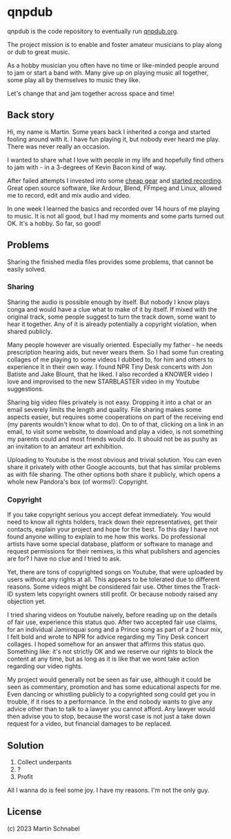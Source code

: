 
qnpdub
======

qnpdub is the code repository to eventually run [qnpdub.org](https://qnpdub.org).

The project mission is to enable and foster amateur musicians to play along or dub to great music.

As a hobby musician you often have no time or like-minded people around to jam or start a band with.
Many give up on playing music all together, some play all by themselves to music they like.

Let's change that and jam together across space and time!

Back story
----------

Hi, my name is Martin. Some years back I inherited a conga and started fooling around with it. I
have fun playing it, but nobody ever heard me play. There was never really an occasion.

I wanted to share what I love with people in my life and hopefully find others to jam with - in a
3-degrees of Kevin Bacon kind of way.

After failed attempts I invested into some [cheap gear](https://github.com/mb0/show/README.md) and
[started recording](https://github.com/mb0/show/REC.md). Great open source software, like Ardour,
Blend, FFmpeg and Linux, allowed me to record, edit and mix audio and video.

In one week I learned the basics and recorded over 14 hours of me playing to music. It is not all
good, but I had my moments and some parts turned out OK. It's a hobby. So far, so good!

Problems
--------

Sharing the finished media files provides some problems, that cannot be easily solved.

### Sharing

Sharing the audio is possible enough by itself. But nobody I know plays conga and would have a clue
what to make of it by itself. If mixed with the original track, some people suggest to turn the
track down, some want to hear it together. Any of it is already potentially a copyright violation,
when shared publicly.

Many people however are visually oriented. Especially my father - he needs prescription hearing
aids, but never wears them. So I had some fun creating collages of me playing to some videos I
dubbed to, for him and others to experience it in their own way. I found NPR Tiny Desk concerts with
Jon Batiste and Jake Blount, that he liked. I also recorded a KNOWER video I love and improvised to
the new STARBLASTER video in my Youtube suggestions.

Sharing big video files privately is not easy. Dropping it into a chat or an email severely limits
the length and quality. File sharing makes some aspects easier, but requires some cooperations on
part of the receiving end (my parents wouldn't know what to do). On to of that, clicking on a link
in an email, to visit some website, to download and play a video, is not something my parents could
and most friends would do. It should not be as pushy as an invitation to an amateur art exhibition.

Uploading to Youtube is the most obvious and trivial solution. You can even share it privately with
other Google accounts, but that has similar problems as with file sharing. The other options both
share it publicly, which opens a whole new Pandora's box (of worms!): Copyright.

### Copyright

If you take copyright serious you accept defeat immediately. You would need to know all rights
holders, track down their representatives, get their contacts, explain your project and hope for the
best. To this day I have not found anyone willing to explain to me how this works. Do professional
artists have some special database, platform or software to manage and request permissions for their
remixes, is this what publishers and agencies are for? I have no clue and I tried to ask.

Yet, there are tons of copyrighted songs on Youtube, that were uploaded by users without any rights
at all. This appears to be tolerated due to different reasons. Some videos might be considered fair
use. Other times the Track-ID system lets copyright owners still profit. Or because nobody raised
any objection yet.

I tried sharing videos on Youtube naively, before reading up on the details of fair use, experience
this status quo. After two accepted fair use claims, for an individual Jamiroquai song and a Prince
song as part of a 2 hour mix, I felt bold and wrote to NPR for advice regarding my Tiny Desk concert
collages. I hoped somehow for an answer that affirms this status quo. Something like: it's not
strictly OK and we reserve our rights to block the content at any time, but as long as it is like
that we wont take action regarding our video rights.

My project would generally not be seen as fair use, although it could be seen as commentary,
promotion and has some educational aspects for me. Even dancing or whistling publicly to a
copyrighted song could get you in trouble, if it rises to a performance. In the end nobody wants to
give any advice other than to talk to a lawyer you cannot afford. Any lawyer would then advise you
to stop, because the worst case is not just a take down request for a video, but financial damages
to be replaced.

Solution
--------

 1. Collect underpants
 2. ?
 3. Profit

All I wanna do is feel some joy. I have my reasons. I'm not the only guy.

License
-------

(c) 2023 Martin Schnabel
